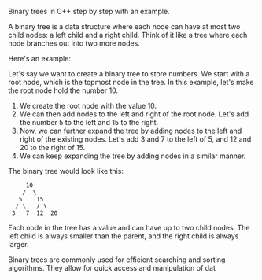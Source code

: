 Binary trees in C++ step by step with an example.

A binary tree is a data structure where each node can have at most two child nodes: a left child and a right child. Think of it like a tree where each node branches out into two more nodes.

Here's an example:

Let's say we want to create a binary tree to store numbers. We start with a root node, which is the topmost node in the tree. In this example, let's make the root node hold the number 10.

1. We create the root node with the value 10.
2. We can then add nodes to the left and right of the root node. Let's add the number 5 to the left and 15 to the right.
3. Now, we can further expand the tree by adding nodes to the left and right of the existing nodes. Let's add 3 and 7 to the left of 5, and 12 and 20 to the right of 15.
4. We can keep expanding the tree by adding nodes in a similar manner.

The binary tree would look like this:

         10
        /  \
       5    15
      / \   / \
     3   7  12  20

Each node in the tree has a value and can have up to two child nodes. The left child is always smaller than the parent, and the right child is always larger.

Binary trees are commonly used for efficient searching and sorting algorithms. They allow for quick access and manipulation of dat
